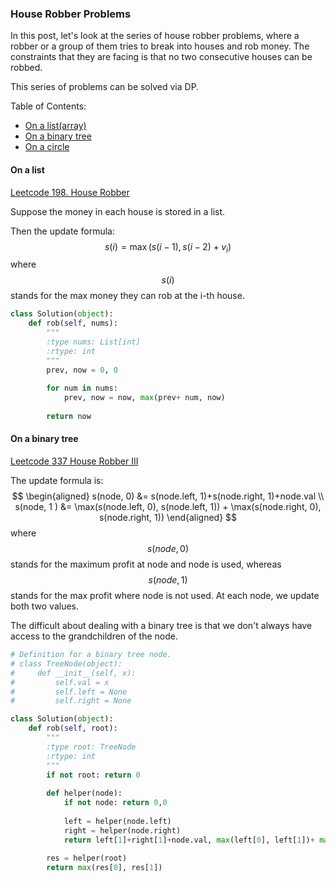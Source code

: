 ### House Robber Problems

In this post, let's look at the series of house robber problems, where a robber or a group of them tries to break into houses and rob money. The constraints that they are facing is that no two consecutive houses can be robbed.

This series of problems can be solved via DP.

Table of Contents:
- [On a list(array)](#list)
- [On a binary tree](#binary_tree)
- [On a circle](#circle)


<a name='list'></a>
#### On a list

[Leetcode 198. House Robber](https://leetcode.com/problems/house-robber/description/)

Suppose the money in each house is stored in a list.

Then the update formula:
$$
s(i) = \max(s(i-1), s(i-2)+v_i)
$$
where $$s(i)$$ stands for the max money they can rob at the i-th house.

```python
class Solution(object):
    def rob(self, nums):
        """
        :type nums: List[int]
        :rtype: int
        """
        prev, now = 0, 0
        
        for num in nums:
            prev, now = now, max(prev+ num, now)
        
        return now
```

<a name='binary_tree'></a>
#### On a binary tree

[Leetcode 337 House Robber III](https://leetcode.com/problems/house-robber-iii/description/)

The update formula is:
$$
\begin{aligned}
s(node, 0) &= s(node.left, 1)+s(node.right, 1)+node.val \\
s(node, 1 ) &= \max(s(node.left, 0), s(node.left, 1)) + \max(s(node.right, 0), s(node.right, 1))
\end{aligned}
$$
where $$s(node, 0)$$ stands for the maximum profit at node and node is used, whereas $$s(node, 1)$$ stands for the max profit where node is not used. At each node, we update both two values.


The difficult about dealing with a binary tree is that we don't always have access to the grandchildren of the node.

```python
# Definition for a binary tree node.
# class TreeNode(object):
#     def __init__(self, x):
#         self.val = x
#         self.left = None
#         self.right = None

class Solution(object):
    def rob(self, root):
        """
        :type root: TreeNode
        :rtype: int
        """
        if not root: return 0
        
        def helper(node):
            if not node: return 0,0
            
            left = helper(node.left)
            right = helper(node.right)
            return left[1]+right[1]+node.val, max(left[0], left[1])+ max(right[0], right[1])
        
        res = helper(root)
        return max(res[0], res[1])
```







